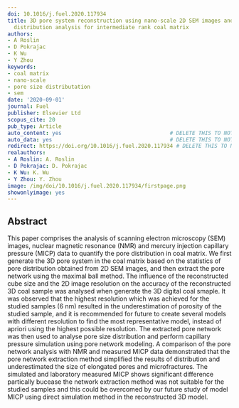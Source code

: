 ```yaml
---
doi: 10.1016/j.fuel.2020.117934
title: 3D pore system reconstruction using nano-scale 2D SEM images and pore size
  distribution analysis for intermediate rank coal matrix
authors:
- A Roslin
- D Pokrajac
- K Wu
- Y Zhou
keywords:
- coal matrix
- nano-scale
- pore size distributation
- sem
date: '2020-09-01'
journal: Fuel
publisher: Elsevier Ltd
scopus_cite: 20
pub_type: Article
auto_content: yes                                  # DELETE THIS TO NOT AUTO GENERATE CONTENT
auto_data: yes                                     # DELETE THIS TO NOT AUTO GENERATE METADATA
redirect: https://doi.org/10.1016/j.fuel.2020.117934 # DELETE THIS TO NOT REDIRECT
realauthors:
- A Roslin: A. Roslin
- D Pokrajac: D. Pokrajac
- K Wu: K. Wu
- Y Zhou: Y. Zhou
image: /img/doi/10.1016/j.fuel.2020.117934/firstpage.png
showonlyimage: yes
---
```



## Abstract
This paper comprises the analysis of scanning electron microscopy (SEM) images, nuclear magnetic resonance (NMR) and mercury injection capillary pressure (MICP) data to quantify the pore distribution in coal matrix. We first generate the 3D pore system in the coal matrix based on the statistics of pore distribution obtained from 2D SEM images, and then extract the pore network using the maximal ball method. The influence of the reconstructed cube size and the 2D image resolution on the accuracy of the reconstructed 3D coal sample was analysed when generate the 3D digital coal smaple. It was observed that the highest resolution which was achieved for the studied samples (6 nm) resulted in the underestimation of porosity of the studied sample, and it is recommended for future to create several models with different resolution to find the most representative model, instead of apriori using the highest possible resolution. The extracted pore network was then used to analyse pore size distribution and perform capillary pressure simulation using pore network modeling. A comparison of the pore network analysis with NMR and measured MICP data demonstrated that the pore network extraction method simplified the results of distribution and underestimated the size of elongated pores and microfractures. The simulated and laboratory measured MICP shows significant difference partically bucease the network extraction method was not suitable for the studied samples and this could be overcomed by our future study of model MICP using direct simulation method in the reconstructed 3D model.

